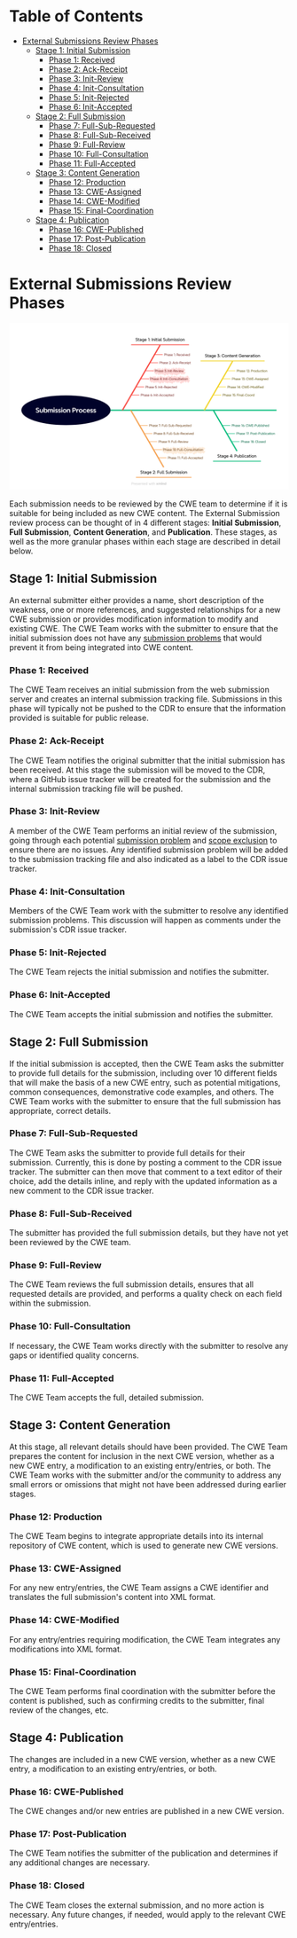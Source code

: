 # Table of Contents
- [External Submissions Review Phases](#external-submissions-review-phases)
  - [Stage 1: Initial Submission](#stage-1-initial-submission)
    - [Phase 1: Received](#phase-1-received)
    - [Phase 2: Ack-Receipt](#phase-2-ack-receipt)
    - [Phase 3: Init-Review](#phase-3-init-review)
    - [Phase 4: Init-Consultation](#phase-4-init-consultation)
    - [Phase 5: Init-Rejected](#phase-5-init-rejected)
    - [Phase 6: Init-Accepted](#phase-6-init-accepted)
  - [Stage 2: Full Submission](#stage-2-full-submission)
    - [Phase 7: Full-Sub-Requested](#phase-7-full-sub-requested)
    - [Phase 8: Full-Sub-Received](#phase-8-full-sub-received)
    - [Phase 9: Full-Review](#phase-9-full-review)
    - [Phase 10: Full-Consultation](#phase-10-full-consultation)
    - [Phase 11: Full-Accepted](#phase-11-full-accepted)
  - [Stage 3: Content Generation](#stage-3-content-generation)
    - [Phase 12: Production](#phase-12-production)
    - [Phase 13: CWE-Assigned](#phase-13-cwe-assigned)
    - [Phase 14: CWE-Modified](#phase-14-cwe-modified)
    - [Phase 15: Final-Coordination](#phase-15-final-coordination)
  - [Stage 4: Publication](#stage-4-publication)
    - [Phase 16: CWE-Published](#phase-16-cwe-published)
    - [Phase 17: Post-Publication](#phase-17-post-publication)
    - [Phase 18: Closed](#phase-18-closed)


# External Submissions Review Phases

![Submission Phases Diagram](resources/submission-phases.png)

Each submission needs to be reviewed by the CWE team to determine if it is suitable for being included as new CWE
content. The External Submission review process can be thought of in 4 different stages: **Initial Submission**, **Full
Submission**, **Content Generation**, and **Publication**.  These stages, as well as the more granular phases within
each stage are described in detail below.

## Stage 1: Initial Submission 
An external submitter either provides a name, short description of the weakness, one or more references, and suggested
relationships for a new CWE submission or provides modification information to modify and existing CWE. The CWE Team
works with the submitter to ensure that the initial submission does not have any [submission
problems](submission-problems.md) that would prevent it from being integrated into CWE content.

### Phase 1: Received

The CWE Team receives an initial submission from the web submission server and creates an internal submission tracking
file.  Submissions in this phase will typically not be pushed to the CDR to ensure that the information provided is
suitable for public release.

### Phase 2: Ack-Receipt

The CWE Team notifies the original submitter that the initial submission has been received.  At this stage the
submission will be moved to the CDR, where a GitHub issue tracker will be created for the submission and the internal
submission tracking file will be pushed.

### Phase 3: Init-Review

A member of the CWE Team performs an initial review of the submission, going through each potential [submission
problem](submission-problems.md) and [scope exclusion](scope-exclusions.md) to ensure there are no issues.  Any
identified submission problem will be added to the submission tracking file and also indicated as a label to the CDR
issue tracker.

### Phase 4: Init-Consultation

Members of the CWE Team work with the submitter to resolve any identified submission problems. This discussion will
happen as comments under the submission's CDR issue tracker.

### Phase 5: Init-Rejected

The CWE Team rejects the initial submission and notifies the submitter.

### Phase 6: Init-Accepted

The CWE Team accepts the initial submission and notifies the submitter.

## Stage 2: Full Submission
If the initial submission is accepted, then the CWE Team asks the submitter to provide full details for the submission,
including over 10 different fields that will make the basis of a new CWE entry, such as potential mitigations, common
consequences, demonstrative code examples, and others. The CWE Team works with the submitter to ensure that the full
submission has appropriate, correct details.  

### Phase 7: Full-Sub-Requested

The CWE Team asks the submitter to provide full details for their submission.  Currently, this is done by posting a
comment to the CDR issue tracker.  The submitter can then move that comment to a text editor of their choice, add the
details inline, and reply with the updated information as a new comment to the CDR issue tracker.

### Phase 8: Full-Sub-Received

The submitter has provided the full submission details, but they have not yet been reviewed by the CWE team.

### Phase 9: Full-Review

The CWE Team reviews the full submission details, ensures that all requested details are provided, and performs a
quality check on each field within the submission.

### Phase 10: Full-Consultation

If necessary, the CWE Team works directly with the submitter to resolve any gaps or identified quality concerns.

### Phase 11: Full-Accepted

The CWE Team accepts the full, detailed submission.

## Stage 3: Content Generation
At this stage, all relevant details should have been provided. The CWE Team prepares the content for inclusion in the
next CWE version, whether as a new CWE entry, a modification to an existing entry/entries, or both. The CWE Team works
with the submitter and/or the community to address any small errors or omissions that might not have been addressed
during earlier stages.

### Phase 12: Production

The CWE Team begins to integrate appropriate details into its internal repository of CWE content, which is used to
generate new CWE versions.

### Phase 13: CWE-Assigned

For any new entry/entries, the CWE Team assigns a CWE identifier and translates the full submission's content into XML
format.

### Phase 14: CWE-Modified

For any entry/entries requiring modification, the CWE Team integrates any modifications into XML format.

### Phase 15: Final-Coordination

The CWE Team performs final coordination with the submitter before the content is published, such as confirming credits
to the submitter, final review of the changes, etc.

## Stage 4: Publication
The changes are included in a new CWE version, whether as a new CWE entry, a modification to an existing entry/entries,
or both.

### Phase 16: CWE-Published

The CWE changes and/or new entries are published in a new CWE version.

### Phase 17: Post-Publication

The CWE Team notifies the submitter of the publication and determines if any additional changes are necessary.

### Phase 18: Closed

The CWE Team closes the external submission, and no more action is necessary. Any future changes, if needed, would apply
to the relevant CWE entry/entries.